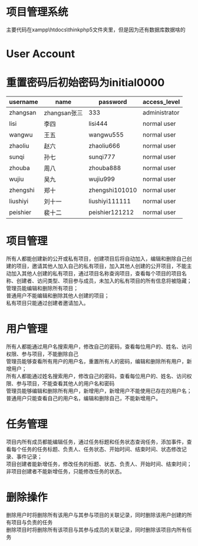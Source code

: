 # 项目管理系统
主要代码在xampp\htdocs\thinkphp5文件夹里，但是因为还有数据库数据啥的
# User Account
# 重置密码后初始密码为initial0000
| username  | name | password | access_level |
| ------------- | ------------- | ------------- | ------------- |
| zhangsan  | zhangsan张三  | 333 | administrator |
| lisi | 李四  | lisi444  | normal user |
| wangwu | 王五  | wangwu555  | normal user |
| zhaoliu | 赵六  | zhaoliu666  | normal user |
| sunqi | 孙七  | sunqi777  | normal user |
| zhouba | 周八  | zhouba888  | normal user |
| wujiu | 吴九  | wujiu999  | normal user |
| zhengshi | 郑十  | zhengshi101010  | normal user |
| liushiyi | 刘十一  | liushiyi111111  | normal user |
| peishier | 裴十二  | peishier121212  | normal user |

# 项目管理
所有人都能创建新的公开或私有项目，创建项目后将自动加入，编辑和删除自己创建的项目，邀请其他人加入自己的私有项目，加入其他人创建的公开项目，不能主动加入其他人创建的私有项目，通过项目名称查询项目，查看每个项目的项目名称、创建者、访问类型、项目参与成员，未加入的私有项目的所有信息将被隐藏； 
管理员能编辑和删除所有项目；  
普通用户不能编辑和删除其他人创建的项目；  
私有项目只能通过创建者邀请加入。  
# 用户管理 
所有人都能通过用户名搜索用户，修改自己的密码，查看每位用户的、姓名、访问权限、参与项目，不能删除自己     
管理员能够查看所有用户的用户名，重置所有人的密码，编辑和删除所有用户，新增用户；  
所有人都能通过姓名搜索用户，修改自己的密码，查看每位用户的、姓名、访问权限、参与项目，不能查看其他人的用户名和密码  
管理员能够编辑和删除所有用户，新增用户，新增用户不能使用已存在的用户名；  
普通用户只能查看自己的用户名，编辑和删除自己，不能新增用户。  
# 任务管理
项目内所有成员都能编辑任务，通过任务标题和任务状态查询任务，添加事件，查看每个任务的任务标题、负责人、任务状态、开始时间、结束时间、状态修改记录、事件记录；  
项目创建者能新增任务，修改任务的标题、状态、负责人、开始时间、结束时间；  
非项目创建者不能新增任务，只能修改任务的状态。
# 删除操作
删除用户时将删除所有该用户与其参与项目的关联记录，同时删除该用户创建的所有项目与负责的任务   
删除项目时将删除所有该项目与其参与成员的关联记录，同时删除该项目内所有任务



